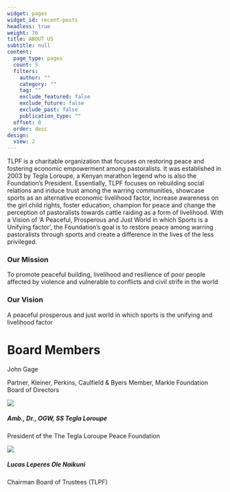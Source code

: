 ```yaml
---
widget: pages
widget_id: recent-posts
headless: true
weight: 70
title: ABOUT US
subtitle: null
content:
  page_type: pages
  count: 5
  filters:
    author: ""
    category: ""
    tag: ""
    exclude_featured: false
    exclude_future: false
    exclude_past: false
    publication_type: ""
  offset: 0
  order: desc
design:
  view: 2
---
```

TLPF is a charitable organization that focuses on restoring peace and fostering economic empowerment among pastoralists. It was established in 2003 by Tegla Loroupe, a Kenyan marathon legend who is also the Foundation’s President. Essentially, TLPF focuses on rebuilding social relations and induce trust among the warring communities, showcase sports as an alternative economic livelihood factor, increase awareness on the girl child rights, foster education, champion for peace and change the perception of pastoralists towards cattle raiding as a form of livelihood. With a Vision of ‘A Peaceful, Prosperous and Just World in which Sports is a Unifying factor’, the Foundation’s goal is to restore peace among warring pastoralists through sports and create a difference in the lives of the less privileged. 

### Our Mission

To promote peaceful building, livelihood and resilience of poor people affected by violence and vulnerable to conflicts and civil strife in the world

### Our Vision 

A peaceful prosperous and just world in which sports is the unifying and livelihood factor

# Board Members
John Gage

Partner, Kleiner, Perkins, Caulfield & Byers Member, Markle Foundation Board of Directors

![](http://web.archive.org/web/20200812034243im_/http://teglapeacefoundation.org/wp-content/uploads/brizy/480/assets/images/iW=143&iH=205&oX=0&oY=0&cW=143&cH=180/23069139f735e9acff2ab2810bf1d44b.jpg)

##### Amb., Dr., OGW, SS Tegla Loroupe

President of the The Tegla Loroupe Peace Foundation 

![](http://web.archive.org/web/20200812034243im_/http://teglapeacefoundation.org/wp-content/uploads/brizy/480/assets/images/iW=143&iH=177&oX=0&oY=0&cW=143&cH=143/b11596dcf040d3a849830f595e6396f2.jpg)

##### Lucas Leperes Ole Naikuni

Chairman Board of Trustees (TLPF)
